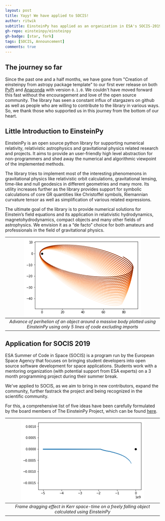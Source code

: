 ```yaml
---
layout: post
title: Yayy! We have applied to SOCIS!
author: ritwik
subtitle: EinsteinPy has applied as an organization in ESA's SOCIS-2019
gh-repo: einsteinpy/einsteinpy
gh-badge: [star, fork]
tags: [SOCIS, Announcement]
comments: true
---
```


## The journey so far

Since the past one and a half months, we have gone from "Creation of einsteinpy from astropy package template" to our first ever release on both [PyPi](https://pypi.org/project/einsteinpy/) and [Anaconda](https://anaconda.org/conda-forge/einsteinpy) with version `0.1.0`. We couldn't have moved forward this fast without the encouragement and love of the open source community. The library has seen a constant influx of stargazers on github as well as people who are willing to contribute to the library in various ways. So, we thank those who supported us in this journey from the bottom of our heart.

## Little Introduction to EinsteinPy

EinsteinPy is an open source python library for supporting numerical relativity, relativistic astrophysics and gravitational physics related research and projects. It aims to provide an user-friendly high level abstraction for non-programmers and shed away the numerical and algorithmic viewpoint of the implemented methods.

The library tries to implement most of the interesting phenomenons in gravitational physics like relativistic orbit calculations, gravitational lensing, time-like and null geodesics in different geometries and many more. Its utility increases further as the library provides support for symbolic calculations of core GR quantities like Christoffel symbols, Riemannian curvature tensor as well as simplification of various related expressions.

The ultimate goal of the library is to provide numerical solutions for Einstein’s field equations and its application in relativistic hydrodynamics, magnetohydrodynamics, compact objects and many other fields of astrophysics. We envision it as a “de facto” choice for both amateurs and professionals in the field of gravitational physics.

| ![](../img/blog2/advance.png) |
|:--:|
| *Advance of perihelion of an object around a massive body plotted using EinsteinPy using only 5 lines of code excluding imports* |

## Application for SOCIS 2019

ESA Summer of Code in Space (SOCIS) is a program run by the European Space Agency that focuses on bringing student developers into open source software development for space applications. Students work with a mentoring organization (with potential support from ESA experts) on a 3 month programming project during their summer break.

We've applied to SOCIS, as we aim to bring in new contributors, expand the community, further fastrack the project and being recognized in the scientific community.

For this, a comprehensive list of five ideas have been carefully formulated by the board members of The EinsteinPy Project, which can be found [here](https://github.com/einsteinpy/einsteinpy/wiki/SOCIS-Ideas).

| ![](../img/blog2/frame_dragging.png) |
|:--:|
| *Frame dragging effect in Kerr space-time on a freely falling object calculated using EinsteinPy* |
